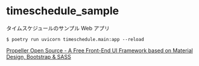# timeschedule_sample

タイムスケジュールのサンプル Web アプリ

```
$ poetry run uvicorn timeschedule.main:app --reload
```

[Propeller Open Source - A Free Front-End UI Framework based on Material Design, Bootstrap &amp; SASS](https://propeller.in/frameworks/open-source/)
